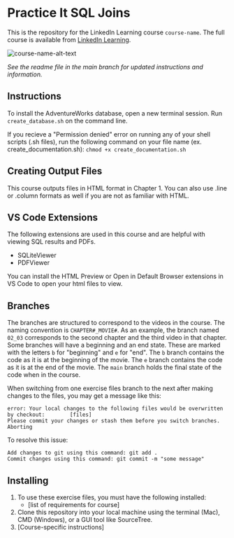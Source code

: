 # Practice It SQL Joins
This is the repository for the LinkedIn Learning course `course-name`. The full course is available from [LinkedIn Learning][lil-course-url].

![course-name-alt-text][lil-thumbnail-url] 

_See the readme file in the main branch for updated instructions and information._
## Instructions
To install the AdventureWorks database, open a new terminal session. Run `create_database.sh` on the command line.

If you recieve a "Permission denied" error on running any of your shell scripts (.sh files), run the following command on your file name (ex. create_documentation.sh):
`chmod +x create_documentation.sh`

## Creating Output Files
This course outputs files in HTML format in Chapter 1. You can also use .line or .column formats as well if you are not as familiar with HTML. 

## VS Code Extensions
The following extensions are used in this course and are helpful with viewing SQL results and PDFs.
* SQLiteViewer
* PDFViewer


You can install the HTML Preview or Open in Default Browser extensions in VS Code to open your html files to view.

## Branches
The branches are structured to correspond to the videos in the course. The naming convention is `CHAPTER#_MOVIE#`. As an example, the branch named `02_03` corresponds to the second chapter and the third video in that chapter. 
Some branches will have a beginning and an end state. These are marked with the letters `b` for "beginning" and `e` for "end". The `b` branch contains the code as it is at the beginning of the movie. The `e` branch contains the code as it is at the end of the movie. The `main` branch holds the final state of the code when in the course.

When switching from one exercise files branch to the next after making changes to the files, you may get a message like this:

    error: Your local changes to the following files would be overwritten by checkout:        [files]
    Please commit your changes or stash them before you switch branches.
    Aborting

To resolve this issue:
	
    Add changes to git using this command: git add .
	Commit changes using this command: git commit -m "some message"

## Installing
1. To use these exercise files, you must have the following installed:
	- [list of requirements for course]
2. Clone this repository into your local machine using the terminal (Mac), CMD (Windows), or a GUI tool like SourceTree.
3. [Course-specific instructions]


[0]: # (Replace these placeholder URLs with actual course URLs)

[lil-course-url]: https://www.linkedin.com/learning/
[lil-thumbnail-url]: http://

